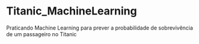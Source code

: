 # Titanic_MachineLearning
Praticando Machine Learning para prever a probabilidade de sobrevivência de um passageiro no Titanic
